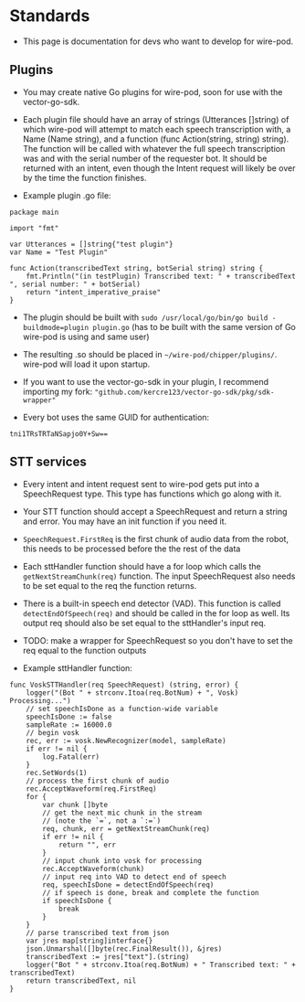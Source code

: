 # Standards

* This page is documentation for devs who want to develop for wire-pod.

## Plugins

* You may create native Go plugins for wire-pod, soon for use with the vector-go-sdk.

* Each plugin file should have an array of strings (Utterances []string) of which wire-pod will attempt to match each speech transcription with, a Name (Name string), and a function (func Action(string, string) string). The function will be called with whatever the full speech transcription was and with the serial number of the requester bot. It should be returned with an intent, even though the Intent request will likely be over by the time the function finishes.

* Example plugin .go file:

```
package main

import "fmt"

var Utterances = []string{"test plugin"}
var Name = "Test Plugin"

func Action(transcribedText string, botSerial string) string {
    fmt.Println("(in testPlugin) Transcribed text: " + transcribedText ", serial number: " + botSerial)
    return "intent_imperative_praise"
}
```

* The plugin should be built with `sudo /usr/local/go/bin/go build -buildmode=plugin plugin.go` (has to be built with the same version of Go wire-pod is using and same user)

* The resulting .so should be placed in `~/wire-pod/chipper/plugins/`. wire-pod will load it upon startup.

* If you want to use the vector-go-sdk in your plugin, I recommend importing my fork: `"github.com/kercre123/vector-go-sdk/pkg/sdk-wrapper"`

* Every bot uses the same GUID for authentication: 

```
tni1TRsTRTaNSapjo0Y+Sw==
```

## STT services

* Every intent and intent request sent to wire-pod gets put into a SpeechRequest type. This type has functions which go along with it.

* Your STT function should accept a SpeechRequest and return a string and error. You may have an init function if you need it.

* `SpeechRequest.FirstReq` is the first chunk of audio data from the robot, this needs to be processed before the the rest of the data

* Each sttHandler function should have a for loop which calls the `getNextStreamChunk(req)` function. The input SpeechRequest also needs to be set equal to the req the function returns.

* There is a built-in speech end detector (VAD). This function is called `detectEndOfSpeech(req)` and should be called in the for loop as well. Its output req should also be set equal to the sttHandler's input req.

* TODO: make a wrapper for SpeechRequest so you don't have to set the req equal to the function outputs

* Example sttHandler function:

```
func VoskSTTHandler(req SpeechRequest) (string, error) {
	logger("(Bot " + strconv.Itoa(req.BotNum) + ", Vosk) Processing...")
    // set speechIsDone as a function-wide variable
	speechIsDone := false
	sampleRate := 16000.0
    // begin vosk
	rec, err := vosk.NewRecognizer(model, sampleRate)
	if err != nil {
		log.Fatal(err)
	}
	rec.SetWords(1)
    // process the first chunk of audio
	rec.AcceptWaveform(req.FirstReq)
	for {
		var chunk []byte
        // get the next mic chunk in the stream
        // (note the `=`, not a `:=`)
		req, chunk, err = getNextStreamChunk(req)
		if err != nil {
			return "", err
		}
        // input chunk into vosk for processing
		rec.AcceptWaveform(chunk)
        // input req into VAD to detect end of speech
		req, speechIsDone = detectEndOfSpeech(req)
        // if speech is done, break and complete the function
		if speechIsDone {
			break
		}
	}
    // parse transcribed text from json
	var jres map[string]interface{}
	json.Unmarshal([]byte(rec.FinalResult()), &jres)
	transcribedText := jres["text"].(string)
	logger("Bot " + strconv.Itoa(req.BotNum) + " Transcribed text: " + transcribedText)
	return transcribedText, nil
}
```